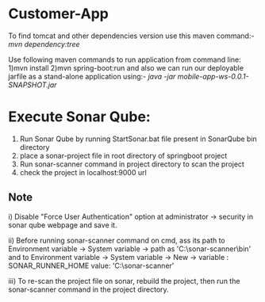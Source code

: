 # Customer-App

To find tomcat and other dependencies version use this maven command:-
_mvn dependency:tree_

Use following maven commands to run application from command line:
1)mvn install
2)mvn spring-boot:run
and also we can run our deployable jarfile as a stand-alone application using:-
_java -jar mobile-app-ws-0.0.1-SNAPSHOT.jar_

# Execute Sonar Qube:
1) Run Sonar Qube by running StartSonar.bat file present in SonarQube bin directory
2) place a sonar-project file in root directory of springboot project
3) Run sonar-scanner command in project directory to scan the project
4) check the project in localhost:9000 url

## Note
i) Disable "Force User Authentication" option at administrator -> security in sonar qube webpage and save it.

ii) Before running sonar-scanner command on cmd, ass its path to Environment variable -> System variable -> path as 'C:\sonar-scanner\bin' and to Environment variable -> System variable -> New ->
variable : SONAR_RUNNER_HOME
value: 'C:\sonar-scanner'

iii) To re-scan the project file on sonar, rebuild the project, then run the sonar-scanner command in the project directory.
